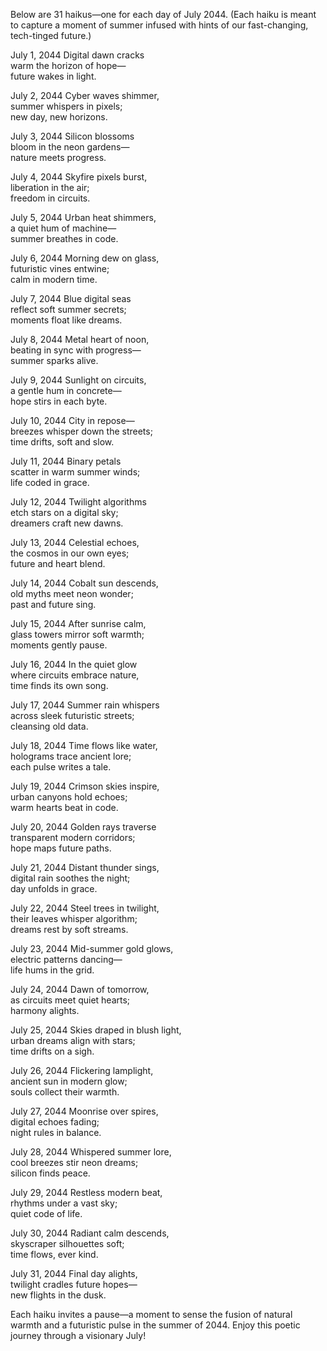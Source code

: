 Below are 31 haikus—one for each day of July 2044. (Each haiku is meant to capture a moment of summer infused with hints of our fast-changing, tech-tinged future.)

July 1, 2044
Digital dawn cracks  
warm the horizon of hope—  
future wakes in light.

July 2, 2044
Cyber waves shimmer,  
summer whispers in pixels;  
new day, new horizons.

July 3, 2044
Silicon blossoms  
bloom in the neon gardens—  
nature meets progress.

July 4, 2044
Skyfire pixels burst,  
liberation in the air;  
freedom in circuits.

July 5, 2044
Urban heat shimmers,  
a quiet hum of machine—  
summer breathes in code.

July 6, 2044
Morning dew on glass,  
futuristic vines entwine;  
calm in modern time.

July 7, 2044
Blue digital seas  
reflect soft summer secrets;  
moments float like dreams.

July 8, 2044
Metal heart of noon,  
beating in sync with progress—  
summer sparks alive.

July 9, 2044
Sunlight on circuits,  
a gentle hum in concrete—  
hope stirs in each byte.

July 10, 2044
City in repose—  
breezes whisper down the streets;  
time drifts, soft and slow.

July 11, 2044
Binary petals  
scatter in warm summer winds;  
life coded in grace.

July 12, 2044
Twilight algorithms  
etch stars on a digital sky;  
dreamers craft new dawns.

July 13, 2044
Celestial echoes,  
the cosmos in our own eyes;  
future and heart blend.

July 14, 2044
Cobalt sun descends,  
old myths meet neon wonder;  
past and future sing.

July 15, 2044
After sunrise calm,  
glass towers mirror soft warmth;  
moments gently pause.

July 16, 2044
In the quiet glow  
where circuits embrace nature,  
time finds its own song.

July 17, 2044
Summer rain whispers  
across sleek futuristic streets;  
cleansing old data.

July 18, 2044
Time flows like water,  
holograms trace ancient lore;  
each pulse writes a tale.

July 19, 2044
Crimson skies inspire,  
urban canyons hold echoes;  
warm hearts beat in code.

July 20, 2044
Golden rays traverse  
transparent modern corridors;  
hope maps future paths.

July 21, 2044
Distant thunder sings,  
digital rain soothes the night;  
day unfolds in grace.

July 22, 2044
Steel trees in twilight,  
their leaves whisper algorithm;  
dreams rest by soft streams.

July 23, 2044
Mid-summer gold glows,  
electric patterns dancing—  
life hums in the grid.

July 24, 2044
Dawn of tomorrow,  
as circuits meet quiet hearts;  
harmony alights.

July 25, 2044
Skies draped in blush light,  
urban dreams align with stars;  
time drifts on a sigh.

July 26, 2044
Flickering lamplight,  
ancient sun in modern glow;  
souls collect their warmth.

July 27, 2044
Moonrise over spires,  
digital echoes fading;  
night rules in balance.

July 28, 2044
Whispered summer lore,  
cool breezes stir neon dreams;  
silicon finds peace.

July 29, 2044
Restless modern beat,  
rhythms under a vast sky;  
quiet code of life.

July 30, 2044
Radiant calm descends,  
skyscraper silhouettes soft;  
time flows, ever kind.

July 31, 2044
Final day alights,  
twilight cradles future hopes—  
new flights in the dusk.

Each haiku invites a pause—a moment to sense the fusion of natural warmth and a futuristic pulse in the summer of 2044. Enjoy this poetic journey through a visionary July!
